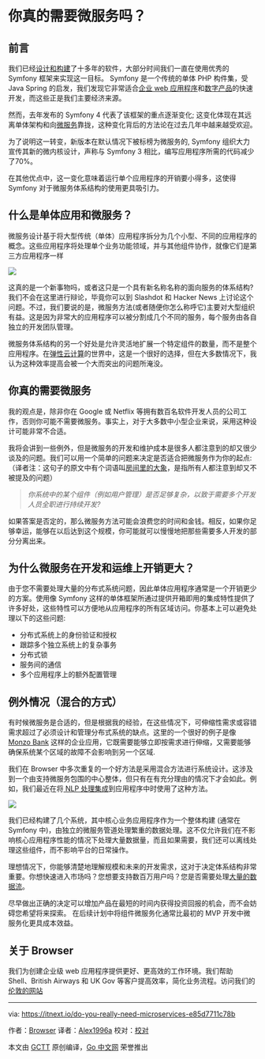 # 你真的需要微服务吗？

## 前言
我们已经[设计和构建](https://www.browserlondon.com/services/design-development/)了十多年的软件，大部分时间我们一直在使用优秀的 Symfony 框架来实现这一目标。 Symfony 是一个传统的单体 PHP 构件集，受 Java Spring 的启发，我们发现它非常适合[企业 web 应用程序](https://www.browserlondon.com/case-study/insights/)和[数字产品](https://www.browserlondon.com/case-study/twine/)的快速开发，而这些正是我们主要经济来源。

然而，去年发布的 Symfony 4 代表了该框架的重点逐渐变化; 这变化体现在其远离单体架构和向[微服务](https://en.wikipedia.org/wiki/Microservices)靠拢，这种变化背后的方法论在过去几年中越来越受欢迎。

为了说明这一转变，新版本在默认情况下被标榜为微服务的, Symfony 组织大力宣传其新的微内核设计，声称与 Symfony 3 相比，编写应用程序所需的代码减少了70%。

在其他优点中，这一变化意味着运行单个应用程序的开销要小得多，这使得 Symfony 对于微服务体系结构的使用更具吸引力。

## 什么是单体应用和微服务？

微服务设计基于将大型传统（单体）应用程序拆分为几个小型、不同的应用程序的概念。这些应用程序将处理单个业务功能领域，并与其他组件协作，就像它们是第三方应用程序一样

![](https://cdn-images-1.medium.com/max/1600/0*C87oUwGUqX4txRST.png)

这真的是一个新事物吗，或者这只是一个具有新名称名称的面向服务的体系结构?我们不会在这里进行辩论，毕竟你可以到 Slashdot 和 Hacker News 上讨论这个问题。不过，我们要说的是，微服务方法(或者随便你怎么称呼它)主要对大型组织有益。这是因为非常大的应用程序可以被分割成几个不同的服务，每个服务由各自独立的开发团队管理。

微服务体系结构的另一个好处是允许灵活地扩展一个特定组件的数量，而不是整个应用程序。在[弹性云计算](https://www.browserlondon.com/blog/2019/01/28/modernising-hosting-platform/#ECS-and-EC2)的世界中，这是一个很好的选择，但在大多数情况下，我认为这种效率提高会被一个大而突出的问题所淹没。

## 你真的需要微服务

我的观点是，除非你在 Google 或 Netflix 等拥有数百名软件开发人员的公司工作，否则你可能不需要微服务。事实上，对于大多数中小型企业来说，采用这种设计可能非常不合适。

我将会讲到一些例外，但是微服务的开发和维护成本是很多人都注意到的却又很少谈及的问题。我们可以用一个简单的问题来决定是否适合把微服务作为你的起点:
（译者注：这句子的原文中有个词语叫[房间里的大象](https://dictionary.cambridge.org/us/dictionary/english/an-elephant-in-the-room)，是指所有人都注意到却又不被提及的问题）

<blockquote name="1937" id="1937" class="graf graf--blockquote graf--startsWithSingleQuote graf-after--p"><em class="markup--em markup--blockquote-em">你系统中的某个组件（例如用户管理）是否足够复杂，以致于需要多个开发人员全职进行持续开发?</em></blockquote>

如果答案是否定的，那么微服务方法可能会浪费您的时间和金钱。相反，如果你足够幸运，能够在以后达到这个规模，你可能就可以慢慢地把那些需要多人开发的部分分离出来。

## 为什么微服务在开发和运维上开销更大？

由于您不需要处理大量的分布式系统问题，因此单体应用程序通常是一个开销更少的方案。使用像 Symfony 这样的单体框架所通过提供开箱即用的集成特性提供了许多好处，这些特性可以方便地从应用程序的所有区域访问。你基本上可以避免处理以下的这些问题:

* 分布式系统上的身份验证和授权
* 跟踪多个独立系统上的复杂事务
* 分布式锁
* 服务间的通信
* 多个应用程序上的额外配置管理

## 例外情况（混合的方式）

有时候微服务是合适的，但是根据我的经验，在这些情况下，可伸缩性需求或容错需求超过了必须设计和管理分布式系统的缺点。这里的一个很好的例子是像 [Monzo Bank](https://monzo.com/blog/2016/09/19/building-a-modern-bank-backend) 这样的企业应用，它既需要能够立即按需求进行伸缩，又需要能够确保系统某个区域的故障不会影响到另一个区域.

我们在 Browser 中多次重复的一个好方法是采用混合方法进行系统设计。这涉及到一个由支持微服务包围的中心整体，但只有在有充分理由的情况下才会如此。例如，我们最近在将[ NLP 处理集成](https://www.browserlondon.com/blog/2019/04/08/textrazor-nlp-ai-save-client-money-time/)到应用程序中时使用了这种方法。

![](https://cdn-images-1.medium.com/max/1600/0*uSm9RVOksGNlvWHo.png)

我们已经构建了几个系统，其中核心业务应用程序作为一个整体构建 (通常在 Symfony 中)，由独立的微服务管道处理繁重的数据处理。这不仅允许我们在不影响核心应用程序性能的情况下处理大量数据量，而且如果需要，我们还可以离线处理这些组件，而不影响平台的日常操作。

理想情况下，你能够清楚地理解规模和未来的开发需求，这对于决定体系结构非常重要。你想快速进入市场吗？您想要支持数百万用户吗？您是否需要处理[大量的数据流](https://www.browserlondon.com/blog/2017/07/13/divide-conquer-manage-multiple-data-streams/)。

尽早做出正确的决定可以增加产品在最短的时间内获得投资回报的机会，而不会妨碍您希望将来探索。 在后续计划中将组件微服务化通常比最初的 MVP 开发中微服务化更具成本效益。

## 关于 Browser
我们为创建企业级 web 应用程序提供更好、更高效的工作环境。我们帮助 Shell、British Airways 和 UK Gov 等客户提高效率，简化业务流程。访问我们的[伦敦的网站](https://www.browserlondon.com/)

---

via: https://itnext.io/do-you-really-need-microservices-e85d7711c78b

作者：[Browser](https://itnext.io/@browserlondon)
译者：[Alex1996a](https://github.com/Alex1996a)
校对：[校对](https://github.com/)

本文由 [GCTT](https://github.com/studygolang/GCTT) 原创编译，[Go 中文网](https://studygolang.com/) 荣誉推出